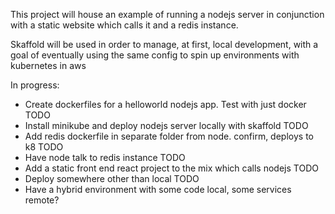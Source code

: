 This project will house an example of running a nodejs server in conjunction with a static website which calls it and a redis instance.

Skaffold will be used in order to manage, at first, local development, with a goal of eventually using the same config to spin up environments with kubernetes in aws


In progress:
- Create dockerfiles for a helloworld nodejs app. Test with just docker TODO
- Install minikube and deploy nodejs server locally with skaffold TODO
- Add redis dockerfile in separate folder from node. confirm, deploys to k8 TODO
- Have node talk to redis instance TODO
- Add a static front end react project to the mix which calls nodejs TODO
- Deploy somewhere other than local TODO
- Have a hybrid environment with some code local, some services remote?



